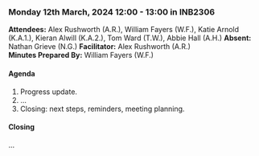 ### Monday 12th March, 2024 12:00 - 13:00 in INB2306

**Attendees:** Alex Rushworth (A.R.), William Fayers (W.F.), Katie Arnold (K.A.1.), Kieran Alwill (K.A.2.), Tom Ward (T.W.), Abbie Hall (A.H.)
**Absent:** Nathan Grieve (N.G.)
**Facilitator:** Alex Rushworth (A.R.)  
**Minutes Prepared By:** William Fayers (W.F.)

#### Agenda

1. Progress update.
2. ...
3. Closing: next steps, reminders, meeting planning.

#### Closing

...
